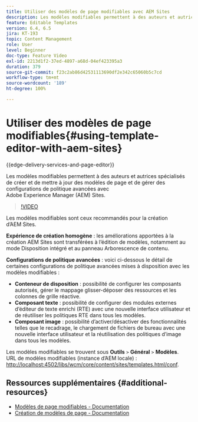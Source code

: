 ```yaml
---
title: Utiliser des modèles de page modifiables avec AEM Sites
description: Les modèles modifiables permettent à des auteurs et autrices spécialisés de créer et de mettre à jour des modèles de page et de gérer des configurations de politique avancées avec AEM Sites.
feature: Editable Templates
version: 6.4, 6.5
jira: KT-193
topic: Content Management
role: User
level: Beginner
doc-type: Feature Video
exl-id: 2213d1f2-37ed-4897-a68d-04ef423395a3
duration: 379
source-git-commit: f23c2ab86d42531113690df2e342c65060b5c7cd
workflow-type: tm+mt
source-wordcount: '189'
ht-degree: 100%

---
```


# Utiliser des modèles de page modifiables{#using-template-editor-with-aem-sites}

{{edge-delivery-services-and-page-editor}}

Les modèles modifiables permettent à des auteurs et autrices spécialisés de créer et de mettre à jour des modèles de page et de gérer des configurations de politique avancées avec Adobe Experience Manager (AEM) Sites.

>[!VIDEO](https://video.tv.adobe.com/v/326784?quality=12&learn=on)

Les modèles modifiables sont ceux recommandés pour la création d’AEM Sites.

**Expérience de création homogène** : les améliorations apportées à la création AEM Sites sont transférées à l’édition de modèles, notamment au mode Disposition intégré et au panneau Arborescence de contenu.

**Configurations de politique avancées** : voici ci-dessous le détail de certaines configurations de politique avancées mises à disposition avec les modèles modifiables :

* **Conteneur de disposition** : possibilité de configurer les composants autorisés, gérer le mappage glisser-déposer des ressources et les colonnes de grille réactive.
* **Composant texte** : possibilité de configurer des modules externes d’éditeur de texte enrichi (RTE) avec une nouvelle interface utilisateur et de réutiliser les politiques RTE dans tous les modèles.
* **Composant image** : possibilité d’activer/désactiver des fonctionnalités telles que le recadrage, le chargement de fichiers de bureau avec une nouvelle interface utilisateur et la réutilisation des politiques d’image dans tous les modèles.

Les modèles modifiables se trouvent sous **Outils** `>` **Général** `>` **Modèles**.\
URL de modèles modifiables (instance d’AEM locale) : [http://localhost:4502/libs/wcm/core/content/sites/templates.html/conf](http://localhost:4502/libs/wcm/core/content/sites/templates.html/conf).

## Ressources supplémentaires {#additional-resources}

* [Modèles de page modifiables - Documentation](https://experienceleague.adobe.com/docs/experience-manager-65/developing/platform/templates/page-templates-editable.html?lang=fr)
* [Création de modèles de page - Documentation](https://experienceleague.adobe.com/docs/experience-manager-65/authoring/siteandpage/templates.html?lang=fr)
